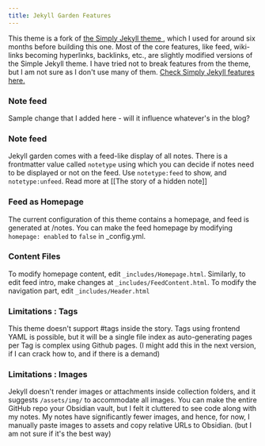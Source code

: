 ```yaml
---
title: Jekyll Garden Features
---
```


This theme is a fork of <a href="https://github.com/raghuveerdotnet/simply-jekyll">the Simply Jekyll theme </a>,  which I used for around six months before building this one. Most of the core features, like feed, wiki-links becoming hyperlinks, backlinks, etc., are slightly modified versions of the Simple Jekyll theme. I have tried not to break features from the theme, but I am not sure as I don't use many of them. <a href="https://simply-jekyll.netlify.app/posts/explore">Check Simply Jekyll features here.</a>

### Note feed
Sample change that I added here - will it influence whatever's in the blog?

### Note feed
Jekyll garden comes with a feed-like display of all notes. There is a frontmatter value called `notetype` using which you can decide if notes need to be displayed or not on the feed. Use `notetype:feed` to show, and `notetype:unfeed`. Read more at  [[The story of a hidden note]]
 
### Feed as Homepage
The current configuration of this theme contains a homepage, and feed is generated at /notes. You can make the feed homepage by modifying `homepage: enabled` to `false` in _config.yml.

### Content Files
To modify homepage content, edit `_includes/Homepage.html`. Similarly, to edit feed intro, make changes at `_includes/FeedContent.html`. To modify the navigation part, edit `_includes/Header.html`

### Limitations : Tags
This theme doesn't support #tags inside the story. Tags using frontend YAML is possible, but it will be a single file index as auto-generating pages per Tag is complex using Github pages. (I might add this in the next version, if I can crack how to, and if there is a demand) 

###  Limitations : Images
Jekyll doesn't render images or attachments inside collection folders, and it suggests `/assets/img/` to accommodate all images. You can make the entire GitHub repo your Obsidian vault, but I felt it cluttered to see code along with my notes. My notes have significantly fewer images, and hence, for now, I manually paste images to assets and copy relative URLs to Obsidian. (but I am not sure if it's the best way)